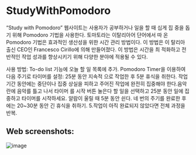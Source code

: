 # StudyWithPomodoro

“Study with Pomodoro” 웹사이트는 사용자가 공부하거나 일을 할 때 십게 집 중을 돕기 위해 Pomodoro 기법을 사용한다. 토마토라는 이탈리아어 단어에서 따 온 Pomodoro 기법은 효과적인 생산성을 위한 시간 관리 방법이다. 이 방법은 이 탈리아 출신 CEO인 Francesco Cirillo에 의해 만들어졌다. 이 방법은 시간을 최 적화하고 전반적인 작업 성과를 향상시키기 위해 다양한 분야에 적용될 수 있다.

사용 방법:
To-do list 기능에 오늘 할 일 목록에 추가.
Pomodoro Timer을 이용하여 다음 주기로 타이머를 설정: 25분 동안 지속적 으로 작업한 후 5분 휴식을 취한다. 작업 기간 동안에는 중단이나 집중 상실을 피하고 주어진 작업에 완전히 집중해야 한다.음악란에 음악를 틀고 나서 타이머 를 시작 버튼 눌은다
할 일을 선택하고 25분 동안 일에 집중하고 타이머를 시작하세요. 알람이 울릴 때 5분 동안 쉰다.
네 번의 주기를 완료한 후에는 20~30분 동안 긴 휴식을 취하기. 5.작업이 아직 완료되지 않았다면 전체 과정을 반복.

## Web screenshots:

![image](https://github.com/yunee19/StudyWithPomodoro/assets/133479803/ed2c10e5-ba5c-451d-891a-be0c27f925cc)
